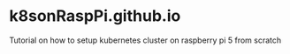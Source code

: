 # k8sonRaspPi.github.io
Tutorial on how to setup kubernetes cluster on raspberry pi 5 from scratch 
